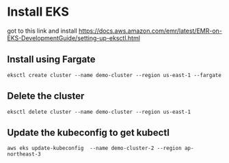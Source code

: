 # Install EKS
got to this link and install 
https://docs.aws.amazon.com/emr/latest/EMR-on-EKS-DevelopmentGuide/setting-up-eksctl.html

## Install using Fargate

```
eksctl create cluster --name demo-cluster --region us-east-1 --fargate
```

## Delete the cluster

```
eksctl delete cluster --name demo-cluster --region us-east-1
```

## Update the kubeconfig to get kubectl

```
aws eks update-kubeconfig  --name demo-cluster-2 --region ap-northeast-3 
```
